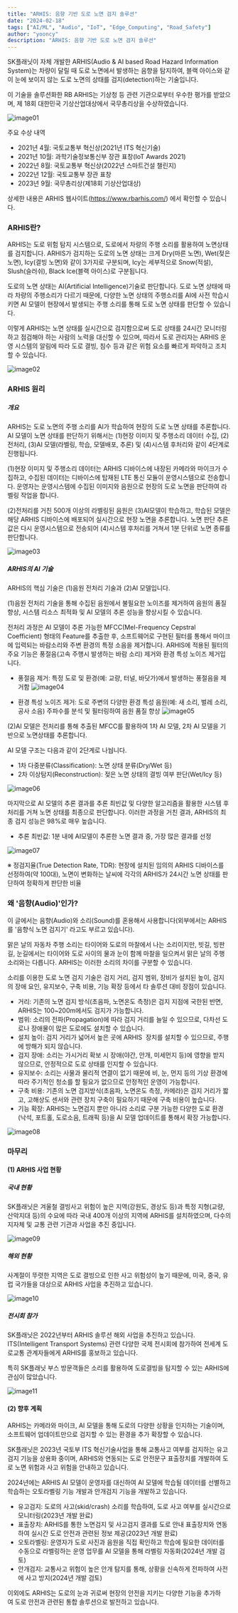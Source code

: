 ```yaml
---
title: "ARHIS: 음향 기반 도로 노면 검지 솔루션"
date: "2024-02-18"
tags: ["AI/ML", "Audio", "IoT", "Edge_Computing", "Road_Safety"]
author: "yooncy"
description: "ARHIS: 음향 기반 도로 노면 검지 솔루션"
---
```


SK플래닛이 자체 개발한 ARHIS(Audio & AI based Road Hazard Information System)는 차량이 달릴 때 도로 노면에서 발생하는 음향을 탐지하여, 블랙 아이스와 같이 눈에 보이지 않는 도로 노면의 상태를 검지(detection)하는 기술입니다. 

이 기술을 솔루션화한 RB ARHIS는 기상청 등 관련 기관으로부터 우수한 평가를 받았으며, 제 18회 대한민국 기상산업대상에서 국무총리상을 수상하였습니다. 

![image01](./image01.png)

주요 수상 내역
* 2021년 4월: 국토교통부 혁신상(2021년 ITS 혁신기술)
* 2021년 10월: 과학기술정보통신부 장관 표창(IoT Awards 2021)
* 2022년 8월: 국토교통부 혁신상(2022년 스마트건설 챌린지)
* 2022년 12월: 국토교통부 장관 표창
* 2023년 9월: 국무총리상(제18회 기상산업대상)

상세한 내용은 ARHIS 웹사이트(https://www.rbarhis.com/) 에서 확인할 수 있습니다. 


###  ARHIS란?  

ARHIS는 도로 위험 탐지 시스템으로, 도로에서 차량의 주행 소리를 활용하여 노면상태를 검지합니다. ARHIS가 검지하는 도로의 노면 상태는 크게 Dry(마른 노면), Wet(젖은 노면), Icy(결빙 노면)와 같이 3가지로 구분되며,  Icy는 세부적으로 Snow(적설), Slush(슬러쉬), Black Ice(블랙 아이스)로 구분됩니다.

도로의 노면 상태는 AI(Artificial Intelligence)기술로 판단합니다. 도로 노면 상태에 따라 차량의 주행소리가 다르기 때문에, 다양한 노면 상태의 주행소리를 AI에 사전 학습시키면 AI 모델이 현장에서 발생되는 주행 소리를 통해 도로 노면 상태를 판단할 수 있습니다. 

이렇게 ARHIS는 노면 상태를 실시간으로 검지함으로써 도로 상태를 24시간 모니터링하고 점검해야 하는 사람의 노력을 대신할 수 있으며, 따라서 도로 관리자는 ARHIS 운영 시스템의 알림에 따라 도로 결빙, 침수 등과 같은 위험 요소를 빠르게 파악하고 조치할 수 있습니다.

![image02](./image02.png)


### ARHIS 원리 

##### 개요 

ARHIS는 도로 노면의 주행 소리를 AI가 학습하여 현장의 도로 노면 상태를 추론합니다. AI 모델이 노면 상태를 판단하기 위해서는 (1)현장 이미지 및 주행소리 데이터 수집, (2)전처리, (3)AI 모델(라벨링, 학습, 모델배포, 추론) 및 (4)시스템 후처리와 같이 4단계로 진행됩니다.

(1)현장 이미지 및 주행소리 데이터는 ARHIS 디바이스에 내장된 카메라와 마이크가 수집하고, 수집된 데이터는 디바이스에 탑재된 LTE 통신 모듈이 운영시스템으로 전송합니다.
운영자는 운영시스템에 수집된 이미지와 음원으로 현장의 도로 노면을 판단하여 라벨링 작업을 합니다.

(2)전처리를 거친 500개 이상의 라벨링된 음원은  (3)AI모델이 학습하고, 학습된 모델은 해당 ARHIS 디바이스에 배포되어 실시간으로 현장 노면을 추론합니다. 노면 판단 추론값은 다시 운영시스템으로 전송되어 (4)시스템 후처리를 거쳐서 1분 단위로 노면 종류를 판단합니다.


![image03](./image03.png)


##### ARHIS의 AI 기술

ARHIS의 핵심 기술은 (1)음원 전처리 기술과 (2)AI 모델입니다.

(1)음원 전처리 기술을 통해 수집된 음원에서 불필요한 노이즈를 제거하여 음원의 품질 향상, 시스템 리소스 최적화 및 AI 모델의 추론 성능을 향상시킬 수 있습니다.  

전처리 과정은 AI 모델이 추론 가능한 MFCC(Mel-Frequency Cepstral Coefficient) 형태의 Feature를 추출한 후, 소프트웨어로 구현된 필터를 통해서 마이크에 입력되는 바람소리와 주변 환경의 특정 소음을 제거합니다. ARHIS에 적용된 필터의 주요 기능은 풍절음(고속 주행시 발생하는 바람 소리) 제거와 환경 특성 노이즈 제거입니다.

* 풍절음 제거: 특정 도로 및 환경(예: 교량, 터널, 바닷가)에서 발생하는 풍절음을 제거함
![image04](./image04.png)

* 환경 특성 노이즈 제거: 도로 주변의 다양한 환경 특성 음원(예: 새 소리, 벌레 소리, 공사 소음) 주파수를 분석 및 필터링하여 음원 품질 향상
![image05](./image05.png) 


(2)AI 모델은 전처리를 통해 추출된 MFCC를 활용하여 1차 AI 모델, 2차 AI 모델을 기반으로 노면상태를 추론합니다. 

AI 모델 구조는 다음과 같이 2단계로 나눱니다.  
* 1차 다중분류(Classification): 노면 상태 분류(Dry/Wet 등)
* 2차 이상탐지(Reconstruction): 젖은 노면 상태의 결빙 여부 판단(Wet/Icy 등) 

![image06](./image06.png) 

마지막으로 AI 모델의 추론 결과를 추론 최빈값 및 다양한 알고리즘을 활용한 시스템 후처리를 거쳐 노면 상태를 최종으로 판단합니다. 이러한 과정을 거친 결과, ARHIS의 최종 검지 성능은 98%로 매우 높습니다.  

* 추론 최빈값: 1분 내에 AI모델이 추론한 노면 결과 중, 가장 많은 결과를 선정 

![image07](./image07.png)


※ 정검지율(True Detection Rate, TDR): 현장에 설치된 임의의 ARHIS 디바이스를 선정하여(약 100대), 노면이 변화하는 날씨에 각각의 ARHIS가 24시간 노면 상태를 판단하여 정확하게 판단한 비율

### 왜 '음향(Audio)'인가?  

이 글에서는 음향(Audio)와 소리(Sound)를 혼용해서 사용합니다(외부에서는 ARHIS를 '음향식 노면 검지기' 라고도 부르고 있습니다). 

맑은 날의 자동차 주행 소리는 타이어와 도로의 마찰에서 나는 소리이지만, 빗길, 빙판길, 눈길에서는 타이어와 도로 사이의 물과 눈이 함께 마찰을 일으켜서 맑은 날의 주행 소리와는 다릅니다. ARHIS는 이러한 소리의 차이를 구분할 수 있습니다. 

소리를 이용한 도로 노면 검지 기술은 검지 거리, 검지 범위, 장비가 설치된 높이, 검지의 장애 요인, 유지보수, 구축 비용, 기능 확장 등에서 타 솔루션 대비 장점이 있습니다. 

* 거리: 기존의 노면 검지 방식(초음파, 노면온도 측정)은 검지 지점에 국한된 반면, ARHIS는 100~200m에서도 검지가 가능합니다. 
* 범위: 소리의 전파(Propagation)에 따라 검지 거리를 늘일 수 있으므로, 다차선 도로나 장애물이 많은 도로에도 설치할 수 있습니다.
* 설치 높이: 검지 거리가 넓어서 높은 곳에 ARHIS  장치를 설치할 수 있으므로, 주행에 방해가 되지 않습니다.
* 검지 장애: 소리는 가시거리 확보 시 장애(야간, 안개, 미세먼지 등)에 영향을 받지 않으므로, 안정적으로 도로 상태를 인지할 수 있습니다.
* 유지보수: 소리는 사물과 물리적 연결이 없기 때문에 비, 눈, 먼지 등의 기상 환경에 따라 주기적인 청소를 할 필요가 없으므로 안정적인 운영이 가능합니다.
* 구축 비용: 기존의 노면 검지방식(초음파, 노면온도 측정, 카메라)은 검지 거리가 짧고, 고해상도 센서와 관련 장치 구축이 필요하기 때문에 구축 비용이 높습니다.
* 기능 확장: ARHIS는 노면검지 뿐만 아니라 소리로 구분 가능한 다양한 도로 환경(낙석, 포트홀, 도로소음, 트래픽 등)을 AI 모델 업데이트를 통해서 확장 가능합니다.

![image08](./image08.png)

### 마무리

#### (1) ARHIS 사업 현황

##### 국내 현황

SK플래닛은 겨울철 결빙사고 위험이 높은 지역(강원도, 경상도 등)과 특정 지형(교량, 산악지대 등)의 수요에 따라 국내 400개 이상의 지역에 ARHIS를 설치하였으며, 다수의 지자체 및 교통 관련 기관과 사업을 추진 중입니다.

![image09](./image09.png) 

##### 해외 현황

사계절이 뚜렷한 지역은 도로 결빙으로 인한 사고 위험성이 높기 때문에, 미국, 중국, 유럽 국가들을 대상으로 ARHIS 사업을 추진하고 있습니다. 

![image10](./image10.png)

##### 전시회 참가

SK플래닛은 2022년부터 ARHIS 솔루션 해외 사업을 추진하고 있습니다. ITS(Intelligent Transport Systems) 관련 다양한 국제 전시회에 참가하여 전세계 도로교통 관계자들에게 ARHIS를 홍보하고 있습니다.

특히 SK플래닛 부스 방문객들은 소리를 활용하여 도로결빙을 탐지할 수 있는 ARHIS에 관심이 많았습니다. 

![image11](./image11.png)


#### (2) 향후 계획

ARHIS는 카메라와 마이크, AI 모델을 통해 도로의 다양한 상황을 인지하는 기술이며, 소프트웨어 업데이트만으로 검지할 수 있는 환경을 추가 확장할 수 있습니다. 

SK플래닛은 2023년 국토부 ITS 혁신기술사업을 통해 교통사고 여부를 검지하는 유고검지 기능을 상용화 중이며, ARHIS와 연동되는 도로 안전문구 표출장치를 개발하여 도로 노면 위험과 사고 위험을 안내하고 있습니다.

2024년에는 ARHIS AI 모델이 운영자를 대신하여 AI 모델에 학습될 데이터를 선별하고 학습하는 오토라벨링 기능 개발과 안개검지 기능을 개발하고 있습니다. 

* 유고검지: 도로의 사고(skid/crash) 소리를 학습하여, 도로 사고 여부를 실시간으로 모니터링(2023년 개발 완료)
* 표출장치: ARHIS를 통한 노면검지 및 사고검지 결과를 도로 안내 표출장치와 연동하여 실시간 도로 안전과 관련된 정보 제공(2023년 개발 완료)
* 오토라벨링: 운영자가 도로 사진과 음원을 직접 확인하고 학습에 필요한 데이터를 수동으로 라벨링하는 운영 업무를 AI 모델을 통해 라벨링 자동화(2024년 개발 검토)
* 안개검지: 교통사고 위험이 높은 안개 탐지를 통해, 상황을 신속하게 전파하여 사전에 사고 방지(2024년 개발 검토)

이외에도 ARHIS는 도로의 눈과 귀로써 현장의 안전을 지키는 다양한 기능을 추가하여 도로 안전과 관련된 통합 솔루션으로 발전하고 있습니다.